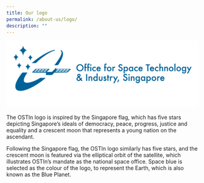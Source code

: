 ```yaml
---
title: Our logo
permalink: /about-us/logo/
description: ""
---
```

![OSTIn Logo](/images/OSTIn-Signature-09.png)

The OSTIn logo is inspired by the Singapore flag, which has five stars depicting Singapore’s ideals of democracy, peace, progress, justice and equality and a crescent moon that represents a young nation on the ascendant. 

Following the Singapore flag, the OSTIn logo similarly has five stars, and the crescent moon is featured via the elliptical orbit of the satellite, which illustrates OSTIn’s mandate as the national space office. Space blue is selected as the colour of the logo, to represent the Earth, which is also known as the Blue Planet.